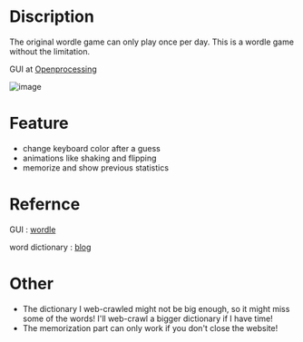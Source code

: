# Discription
The original wordle game can only play once per day.
This is a wordle game without the limitation. 

GUI at [Openprocessing](https://openprocessing.org/sketch/1460654)

![image](https://user-images.githubusercontent.com/80504001/228615739-12ba8100-1d01-499b-a3b4-47b87a9f5fb9.png)



# Feature
- change keyboard color after a guess
- animations like shaking and flipping
- memorize and show previous statistics

# Refernce
GUI : [wordle](https://www.nytimes.com/games/wordle/index.html)

word dictionary : [blog](https://douze.pixnet.net/blog/post/398218087)

# Other
 - The dictionary I web-crawled might not be big enough, so it might miss some of the words! I'll web-crawl a bigger dictionary if I have time!
 - The memorization part can only work if you don't close the website!
